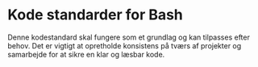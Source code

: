 # Kode standarder for Bash
Denne kodestandard skal fungere som et grundlag og kan tilpasses efter behov. Det er vigtigt at opretholde konsistens på tværs af projekter og samarbejde for at sikre en klar og læsbar kode.
